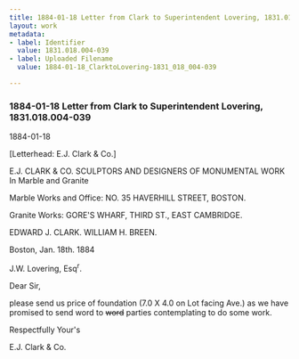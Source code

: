 ```yaml
---
title: 1884-01-18 Letter from Clark to Superintendent Lovering, 1831.018.004-039
layout: work
metadata:
- label: Identifier
  value: 1831.018.004-039
- label: Uploaded Filename
  value: 1884-01-18_ClarktoLovering-1831_018_004-039

---
```

<div class="pages">
<div id="page-25083623">
<h3><a name="page-25083623">1884-01-18 Letter from Clark to Superintendent Lovering, 1831.018.004-039</a></h3>
<div class="page-content">
<p><date when=''>1884-01-18</date></p>
<p>[Letterhead: E.J. Clark &amp; Co.]</p>
<p>E.J. CLARK &amp; CO.<span class='line-break'> </span>SCULPTORS AND DESIGNERS OF<span class='line-break'> </span>MONUMENTAL WORK<span class='line-break'> </span>In Marble and Granite</p>
<p>Marble Works and Office:<span class='line-break'> </span>NO. 35 HAVERHILL STREET,<span class='line-break'> </span>BOSTON.</p>
<p>Granite Works:<span class='line-break'> </span>GORE'S WHARF, THIRD ST.,<span class='line-break'> </span>EAST CAMBRIDGE.</p>
<p>EDWARD J. CLARK.<span class='line-break'> </span>WILLIAM H. BREEN.</p>
<p>Boston, Jan. 18th. 1884</p>
<p>J.W. Lovering, Esq<sup>r</sup>.</p>
<p>Dear Sir,</p>
<p>please send us price of foundation<span class='line-break'> </span>(7.0 X 4.0 on Lot facing Ave.)<span class='line-break'> </span>as we have promised to send<span class='line-break'> </span>word to <del>word</del> parties contemplating<span class='line-break'> </span>to do some work.</p>
<p>Respectfully Your's</p>
<p>E.J. Clark &amp; Co.</p>
</div>
</div>
<br />
</div>
